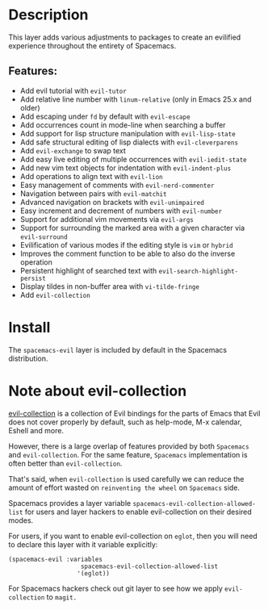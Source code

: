 Description
===========

This layer adds various adjustments to packages to create an evilified
experience throughout the entirety of Spacemacs.

Features:
---------

-   Add evil tutorial with `evil-tutor`
-   Add relative line number with `linum-relative` (only in Emacs 25.x
    and older)
-   Add escaping under `fd` by default with `evil-escape`
-   Add occurrences count in mode-line when searching a buffer
-   Add support for lisp structure manipulation with `evil-lisp-state`
-   Add safe structural editing of lisp dialects with
    `evil-cleverparens`
-   Add `evil-exchange` to swap text
-   Add easy live editing of multiple occurrences with
    `evil-iedit-state`
-   Add new vim text objects for indentation with `evil-indent-plus`
-   Add operations to align text with `evil-lion`
-   Easy management of comments with `evil-nerd-commenter`
-   Navigation between pairs with `evil-matchit`
-   Advanced navigation on brackets with `evil-unimpaired`
-   Easy increment and decrement of numbers with `evil-number`
-   Support for additional vim movements via `evil-args`
-   Support for surrounding the marked area with a given character via
    `evil-surround`
-   Evilification of various modes if the editing style is `vim` or
    `hybrid`
-   Improves the comment function to be able to also do the inverse
    operation
-   Persistent highlight of searched text with
    `evil-search-highlight-persist`
-   Display tildes in non-buffer area with `vi-tilde-fringe`
-   Add `evil-collection`

Install
=======

The `spacemacs-evil` layer is included by default in the Spacemacs
distribution.

Note about evil-collection
==========================

[evil-collection](https://github.com/emacs-evil/evil-collection) is a
collection of Evil bindings for the parts of Emacs that Evil does not
cover properly by default, such as help-mode, M-x calendar, Eshell and
more.

However, there is a large overlap of features provided by both
`Spacemacs` and `evil-collection`. For the same feature, `Spacemacs`
implementation is often better than `evil-collection`.

That's said, when `evil-collection` is used carefully we can reduce the
amount of effort wasted on `reinventing the wheel` on `Spacemacs` side.

Spacemacs provides a layer variable
`spacemacs-evil-collection-allowed-list` for users and layer hackers to
enable evil-collection on their desired modes.

For users, if you want to enable evil-collection on `eglot`, then you
will need to declare this layer with it variable explicitly:

``` example
(spacemacs-evil :variables
                    spacemacs-evil-collection-allowed-list
                   '(eglot))
```

For Spacemacs hackers check out git layer to see how we apply
`evil-collection` to `magit.`
